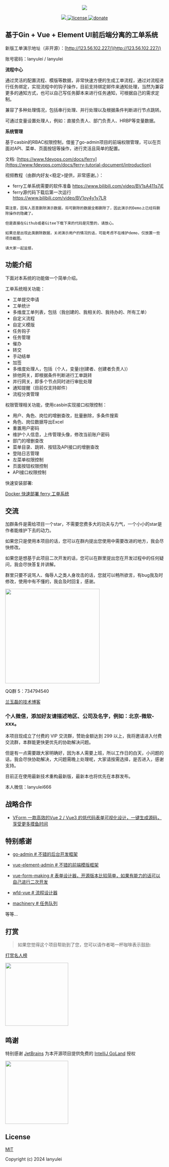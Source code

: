 <p align="center">
  <img src="https://www.fdevops.com/wp-content/uploads/2020/09/1599039924-ferry_log.png">
</p>


<p align="center">
  <a href="https://github.com/lanyulei/ferry">
    <img src="https://www.fdevops.com/wp-content/uploads/2020/07/1595067271-badge.png">
  </a>
  <a href="https://github.com/lanyulei/ferry">
    <img src="https://www.fdevops.com/wp-content/uploads/2020/07/1595067272-apistatus.png" alt="license">
  </a>
    <a href="https://github.com/lanyulei/ferry">
    <img src="https://www.fdevops.com/wp-content/uploads/2020/07/1595067269-donate.png" alt="donate">
  </a>
</p>

## 基于Gin + Vue + Element UI前后端分离的工单系统

新版工单演示地址（非开源）：[http://123.56.102.227/](http://123.56.102.227/)

账号密码：lanyulei / lanyulei

**流程中心**

通过灵活的配置流程、模版等数据，非常快速方便的生成工单流程，通过对流程进行任务绑定，实现流程中的钩子操作，目前支持绑定邮件来通知处理，当然为兼容更多的通知方式，也可以自己写任务脚本来进行任务通知，可根据自己的需求定制。

兼容了多种处理情况，包括串行处理、并行处理以及根据条件判断进行节点跳转。

可通过变量设置处理人，例如：直接负责人、部门负责人、HRBP等变量数据。

**系统管理**

基于casbin的RBAC权限控制，借鉴了go-admin项目的前端权限管理，可以在页面对API、菜单、页面按钮等操作，进行灵活且简单的配置。

[//]: # (演示demo: [http://fdevops.com:8001/#/dashboard]&#40;http://fdevops.com:8001/#/dashboard&#41;)

[//]: # (```)

[//]: # (账号：admin)

[//]: # (密码：123456)

[//]: # ()
[//]: # (演示demo登陆需要取消ldap验证，就是登陆页面取消ldap的打勾。)

[//]: # (```)

文档: [https://www.fdevops.com/docs/ferry](https://www.fdevops.com/docs/ferry-tutorial-document/introduction)

视频教程（由群内好友<稳定>提供，非常感谢。）：

* ferry工单系统需要的软件准备 https://www.bilibili.com/video/BV1sA411s7jE
* ferry源代码下载后第一次运行 https://www.bilibili.com/video/BV1oy4y1v7LR

```
需注意，因有人恶意删除演示数据，将可删除的数据全都删除了，因此演示的Demo上已经将删除操作的隐藏了。

但是直接在Github或者Gitee下载下来的代码是完整的，请放心。

如果总是出现此类删除数据，关闭演示用户的情况的话，可能考虑不在维护demo，仅放置一些项目截图。

请大家一起监督。
```

## 功能介绍

<!-- wp:paragraph -->
<p>下面对本系统的功能做一个简单介绍。</p>
<!-- /wp:paragraph -->

<!-- wp:paragraph -->
<p>工单系统相关功能：</p>
<!-- /wp:paragraph -->

<!-- wp:list -->
<ul><li>工单提交申请</li><li>工单统计</li><li>多维度工单列表，包括（我创建的、我相关的、我待办的、所有工单）</li><li>自定义流程</li><li>自定义模版</li><li>任务钩子</li><li>任务管理</li><li>催办</li><li>转交</li><li>手动结单</li><li>加签</li><li>多维度处理人，包括（个人，变量(创建者、创建者负责人)）</li><li>排他网关，即根据条件判断进行工单跳转</li><li>并行网关，即多个节点同时进行审批处理</li><li>通知提醒（目前仅支持邮件）</li><li>流程分类管理</li></ul>
<!-- /wp:list -->

<!-- wp:paragraph -->
<p>权限管理相关功能，使用casbin实现接口权限控制：</p>
<!-- /wp:paragraph -->

<!-- wp:list -->
<ul><li>用户、角色、岗位的增删查改，批量删除，多条件搜索</li><li>角色、岗位数据导出Excel</li><li>重置用户密码</li><li>维护个人信息，上传管理头像，修改当前账户密码</li><li>部门的增删查改</li><li>菜单目录、跳转、按钮及API接口的增删查改</li><li>登陆日志管理</li><li>左菜单权限控制</li><li>页面按钮权限控制</li><li>API接口权限控制</li></ul>
<!-- /wp:list -->

快速安装部署:

[Docker 快速部署 ferry 工单系统](https://www.fdevops.com/docs/ferry-tutorial-document/docker-ferry-install)

## 交流

加群条件是需给项目一个star，不需要您费多大的功夫与力气，一个小小的star是作者能维护下去的动力。

如果您只是使用本项目的话，您可以在群内提出您使用中需要改进的地方，我会尽快修改。

如果您是想基于此项目二次开发的话，您可以在群里提出您在开发过程中的任何疑问，我会尽快答复并讲解。

群里只要不说骂人、侮辱人之类人身攻击的话，您就可以畅所欲言，有bug我及时修改，使用中有不懂的，我会及时回复，感谢。

<p>
  <img width="300" src="https://www.fdevops.com/wp-content/uploads/2024/11/1731554861-qrcode_1731554636878.jpg">
</p>

QQ群 5：734794540

[兰玉磊的技术博客](https://www.fdevops.com/)

### 个人微信，添加好友请描述地区、公司及名字，例如：北京-微软-xxx。

本项目现成立了付费的 VIP 交流群，赞助金额达到 299 以上，我将邀请进入付费交流群，本群能更快更优先的协助解决问题。

但是有一点需要跟大家明确好，因为本人需要上班，所以工作日的白天，小问题的话，我会尽快协助解决，大问题需晚上处理呢，大家请按需选择，是否进入，感谢支持。

目前正在使用最新技术重构最新版，最新本也将优先在本群发布。

本人微信：lanyulei666

## 战略合作

* [VForm 一款高效的Vue 2 / Vue3 的低代码表单可视化设计，一键生成源码，享受更多摸鱼时间](https://vform666.com/vform3.html)

## 特别感谢
* [go-admin # 不错的后台开发框架](https://github.com/go-admin-team/go-admin)

* [vue-element-admin # 不错的前端模版框架](https://github.com/PanJiaChen/vue-element-admin)

* [vue-form-making # 表单设计器，开源版本比较简单，如果有能力的话可以自己进行二次开发 ](https://github.com/GavinZhuLei/vue-form-making.git)

* [wfd-vue # 流程设计器](https://github.com/guozhaolong/wfd-vue)

* [machinery # 任务队列](https://github.com/RichardKnop/machinery.git)

等等...

## 打赏

> 如果您觉得这个项目帮助到了您，您可以请作者喝一杯咖啡表示鼓励:

[打赏名人榜](https://www.fdevops.com/docs/ferry-tutorial-document/reward-celebrity-list)

<img class="no-margin" src="https://www.fdevops.com/wp-content/uploads/2020/07/1595075890-81595075871_.pic_hd.png"  height="200px" >

## 鸣谢

特别感谢 [JetBrains](https://www.jetbrains.com/?from=ferry) 为本开源项目提供免费的 [IntelliJ GoLand](https://www.jetbrains.com/go/?from=ferry) 授权

<p>
 <a href="https://www.jetbrains.com/?from=ferry">
   <img height="200" src="https://www.fdevops.com/wp-content/uploads/2020/09/1599213857-jetbrains-variant-4.png">
 </a>
</p>

## License

[MIT](https://github.com/lanyulei/ferry/blob/master/LICENSE)

Copyright (c) 2024 lanyulei
